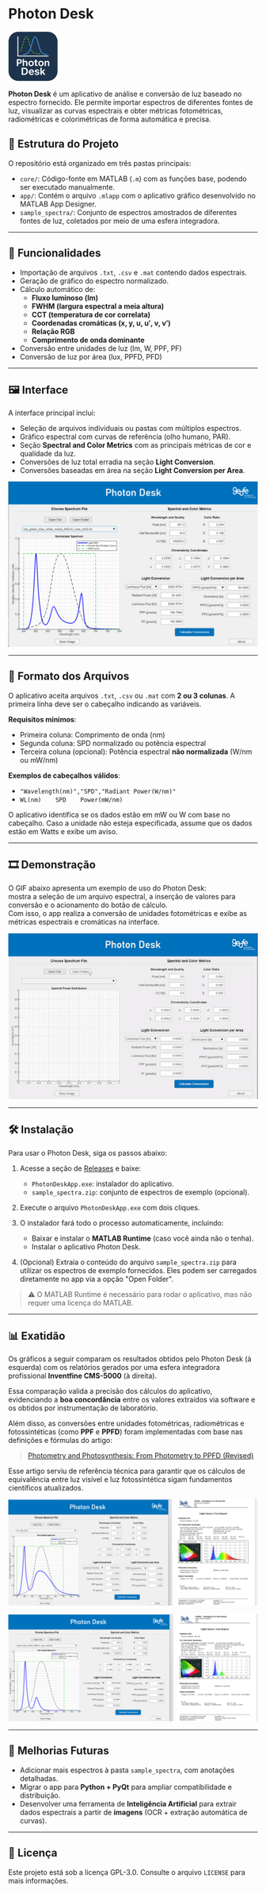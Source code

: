 # Photon Desk

![Photon Desk Cover](docs/logo_app_100.png)

**Photon Desk** é um aplicativo de análise e conversão de luz baseado no espectro fornecido. Ele permite importar espectros de diferentes fontes de luz, visualizar as curvas espectrais e obter métricas fotométricas, radiométricas e colorimétricas de forma automática e precisa.

## 📂 Estrutura do Projeto

O repositório está organizado em três pastas principais:

- `core/`: Código-fonte em MATLAB (`.m`) com as funções base, podendo ser executado manualmente.
- `app/`: Contém o arquivo `.mlapp` com o aplicativo gráfico desenvolvido no MATLAB App Designer.
- `sample_spectra/`: Conjunto de espectros amostrados de diferentes fontes de luz, coletados por meio de uma esfera integradora.

---

## 🧪 Funcionalidades

- Importação de arquivos `.txt`, `.csv` e `.mat` contendo dados espectrais.
- Geração de gráfico do espectro normalizado.
- Cálculo automático de:
  - **Fluxo luminoso (lm)**
  - **FWHM (largura espectral a meia altura)**
  - **CCT (temperatura de cor correlata)**
  - **Coordenadas cromáticas (x, y, u, u′, v, v′)**
  - **Relação RGB**
  - **Comprimento de onda dominante**
- Conversão entre unidades de luz (lm, W, PPF, PF)
- Conversão de luz por área (lux, PPFD, PFD)

---

## 🖼 Interface

A interface principal inclui:

- Seleção de arquivos individuais ou pastas com múltiplos espectros.
- Gráfico espectral com curvas de referência (olho humano, PAR).
- Seção **Spectral and Color Metrics** com as principais métricas de cor e qualidade da luz.
- Conversões de luz total erradia na seção **Light Conversion**.
- Conversões baseadas em área na seção **Light Conversion per Area**.

![GUI demonstrarion](docs/GUI_example.png)

---

## 📁 Formato dos Arquivos

O aplicativo aceita arquivos `.txt`, `.csv` ou `.mat` com **2 ou 3 colunas**. A primeira linha deve ser o cabeçalho indicando as variáveis.

**Requisitos mínimos**:
- Primeira coluna: Comprimento de onda (nm)
- Segunda coluna: SPD normalizado ou potência espectral
- Terceira coluna (opcional): Potência espectral **não normalizada** (W/nm ou mW/nm)

**Exemplos de cabeçalhos válidos**:

- `"Wavelength(nm)","SPD","Radiant Power(W/nm)"`
- `WL(nm)    SPD    Power(mW/nm)`

O aplicativo identifica se os dados estão em mW ou W com base no cabeçalho. Caso a unidade não esteja especificada, assume que os dados estão em Watts e exibe um aviso.

---

## 🎞 Demonstração

O GIF abaixo apresenta um exemplo de uso do Photon Desk:  
mostra a seleção de um arquivo espectral, a inserção de valores para conversão e o acionamento do botão de cálculo.  
Com isso, o app realiza a conversão de unidades fotométricas e exibe as métricas espectrais e cromáticas na interface.

![Demo](docs/demo.gif)

---

## 🛠 Instalação

Para usar o Photon Desk, siga os passos abaixo:

1. Acesse a seção de [Releases](https://github.com/GuilhermeRS11/PhotonDesk-App/releases) e baixe:
   - `PhotonDeskApp.exe`: instalador do aplicativo.
   - `sample_spectra.zip`: conjunto de espectros de exemplo (opcional).

2. Execute o arquivo `PhotonDeskApp.exe` com dois cliques.

3. O instalador fará todo o processo automaticamente, incluindo:
   - Baixar e instalar o **MATLAB Runtime** (caso você ainda não o tenha).
   - Instalar o aplicativo Photon Desk.

4. (Opcional) Extraia o conteúdo do arquivo `sample_spectra.zip` para utilizar os espectros de exemplo fornecidos. Eles podem ser carregados diretamente no app via a opção "Open Folder".

> ⚠️ O MATLAB Runtime é necessário para rodar o aplicativo, mas não requer uma licença do MATLAB.


---

## 📊 Exatidão

Os gráficos a seguir comparam os resultados obtidos pelo Photon Desk (à esquerda) com os relatórios gerados por uma esfera integradora profissional **Inventfine CMS-5000** (à direita).  

Essa comparação valida a precisão dos cálculos do aplicativo, evidenciando a **boa concordância** entre os valores extraídos via software e os obtidos por instrumentação de laboratório.

Além disso, as conversões entre unidades fotométricas, radiométricas e fotossintéticas (como **PPF** e **PPFD**) foram implementadas com base nas definições e fórmulas do artigo:

> [Photometry and Photosynthesis: From Photometry to PPFD (Revised)](https://www.researchgate.net/publication/284157299_Photometry_and_Photosynthesis_From_Photometry_to_PPFD_Revised)

Esse artigo serviu de referência técnica para garantir que os cálculos de equivalência entre luz visível e luz fotossintética sigam fundamentos científicos atualizados.

![Results comparison 1](docs/results_comparison_1.png)

![Results comparison 2](docs/results_comparison_2.png)

---

## 🚧 Melhorias Futuras

- Adicionar mais espectros à pasta `sample_spectra`, com anotações detalhadas.
- Migrar o app para **Python + PyQt** para ampliar compatibilidade e distribuição.
- Desenvolver uma ferramenta de **Inteligência Artificial** para extrair dados espectrais a partir de **imagens** (OCR + extração automática de curvas).

---

## 📜 Licença

Este projeto está sob a licença GPL-3.0. Consulte o arquivo `LICENSE` para mais informações.
